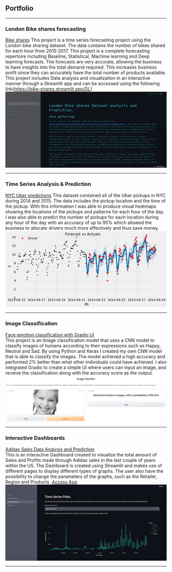 ## Portfolio

---

### London Bike shares forecasting
[Bike shares](https://github.com/Erik-02/Bike-shares)
This project is a time series forecasting project using the London bike sharing dataset. The data contains the number of bikes shared for each hour from 2015-2017. 
This project is a complete forecasting repertoire including Baseline, Statistical, Machine learning and Deep learning forecasts. The forecasts are very accurate, allowing the business to have insights into the total demand required. This increases business profit since they can accurately have the total number of products available. This project includes Data analysis and visualization in an interactive manner through a Streamlit app and can be accessed using the following link(https://bike-shares.streamlit.app/DL)
<br>
<img src="https://github.com/Erik-02/Bike-shares/blob/main/images/bike%20shares%20streamlit.png?raw=true"/>

--- 

### Time Series Analysis & Prediction 

[NYC Uber predictions](https://github.com/Erik-02/TSA-NYC-Uber)
This dataset contained all of the Uber pickups in NYC during 2014 and 2015. The data includes the pickup location and the time of the pickup.
With this information I was able to produce visual heatmaps showing the locations of the pickups and patterns for each hour of the day.
I was also able to predict the number of pickups for each location during any hour of the day with an accuracy of up to 95% which allowed the business to allocate drivers much more effectively and thus save money.
<br>
<img src="images/FBprophet predictions.png?raw=true"/>

---

### Image Classification
[Face emotion classification with Gradio UI](https://github.com/Erik-02/face_classification)
<br>
This project is an Image classification model that uses a CNN model to classify images of humans according to their expressions such as Happy, Neutral and Sad.
By using Python and Keras I created my own CNN model that is able to classify the images.
The model achieved a high accuracy and performed 2% better than what other individuals could have achieved.
I also integrated Gradio to create a simple UI where users can input an image, and receive the classification along with the accuracy score as the output.
<br>
<img src="images/Gradio Image classifier.png?raw=true"/>

---

### Interactive Dashboards
[Adidas Sales Data Analysis and Prediction](https://github.com/Erik-02/Adidas_Sales_Dashboard)
<br>
This is an interactive Dashboard created to visualize the total amount of Sales and Profits made through Adidas sales in the last couple of years within the US.
The Dashboard is created using Streamlit and makes use of different pages to display different types of graphs. The user also have the possibility to change the parameters of the graphs, such as the Retailer, Region and Products. [Access App](https://adidas-dashboard.streamlit.app/Predictions)
<br>
<img src="images/Dashboard.png?raw=true"/>

---
